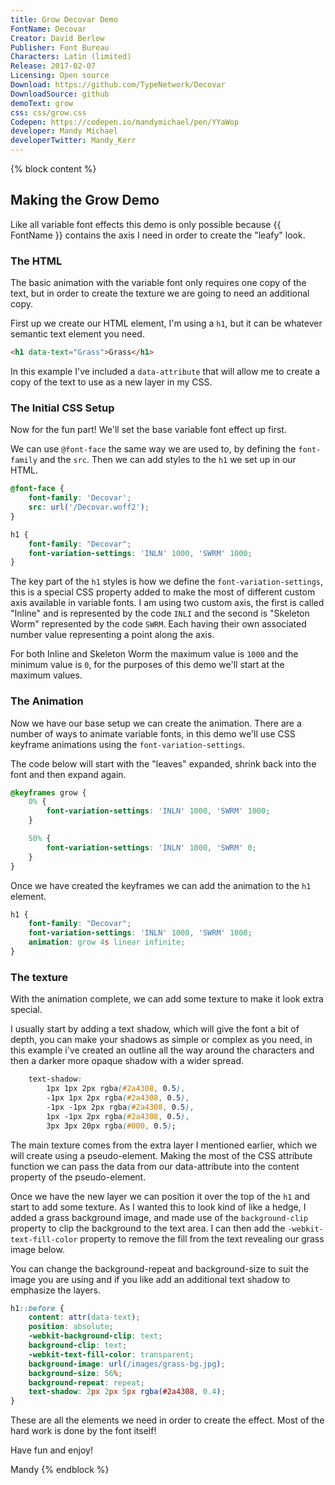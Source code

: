 ```yaml
---
title: Grow Decovar Demo
FontName: Decovar
Creator: David Berlow
Publisher: Font Bureau
Characters: Latin (limited)
Release: 2017-02-07
Licensing: Open source
Download: https://github.com/TypeNetwork/Decovar
DownloadSource: github
demoText: grow
css: css/grow.css
Codepen: https://codepen.io/mandymichael/pen/YYaWop
developer: Mandy Michael
developerTwitter: Mandy_Kerr
---
```



{% block content %}
## Making the Grow Demo

Like all variable font effects this demo is only possible because {{ FontName }} contains the axis I need in order to create the "leafy" look.

### The HTML

The basic animation with the variable font only requires one copy of the text, but in order to create the texture we are going to need an additional copy.

First up we create our HTML element, I'm using a `h1`, but it can be whatever semantic text element you need.

``` html
<h1 data-text="Grass">Grass</h1>
```

In this example I've included a `data-attribute` that will allow me to create a copy of the text to use as a new layer in my CSS.

### The Initial CSS Setup

Now for the fun part! We'll set the base variable font effect up first.

We can use `@font-face` the same way we are used to, by defining the `font-family` and the `src`. Then we can add styles to the `h1` we set up in our HTML.

``` css
@font-face {
	font-family: 'Decovar';
	src: url('/Decovar.woff2');
}

h1 {
	font-family: "Decovar";
	font-variation-settings: 'INLN' 1000, 'SWRM' 1000;
}
```

The key part of the `h1` styles is how we define the `font-variation-settings`, this is a special CSS property added to make the most of different custom axis available in variable fonts. I am using two custom axis, the first is called "Inline" and is represented by the code `INLI` and the second is "Skeleton Worm" represented by the code `SWRM`. Each having their own associated number value representing a point along the axis.

For both Inline and Skeleton Worm the maximum value is `1000` and the minimum value is `0`, for the purposes of this demo we'll start at the maximum values.

### The Animation

Now we have our base setup we can create the animation. There are a number of ways to animate variable fonts, in this demo we'll use CSS keyframe animations using the `font-variation-settings`.

The code below will start with the "leaves" expanded, shrink back into the font and then expand again.

``` css
@keyframes grow {
	0% {
		font-variation-settings: 'INLN' 1000, 'SWRM' 1000;
	}

	50% {
		font-variation-settings: 'INLN' 1000, 'SWRM' 0;
	}
}
```

Once we have created the keyframes we can add the animation to the `h1` element.

``` css
h1 {
	font-family: "Decovar";
	font-variation-settings: 'INLN' 1000, 'SWRM' 1000;
    animation: grow 4s linear infinite;
}
```

### The texture

With the animation complete, we can add some texture to make it look extra special.

I usually start by adding a text shadow, which will give the font a bit of depth, you can make your shadows as simple or complex as you need, in this example i've created an outline all the way around the characters and then a darker more opaque shadow with a wider spread.

``` css
    text-shadow:
        1px 1px 2px rgba(#2a4308, 0.5),
        -1px 1px 2px rgba(#2a4308, 0.5),
        -1px -1px 2px rgba(#2a4308, 0.5),
        1px -1px 2px rgba(#2a4308, 0.5),
        3px 3px 20px rgba(#000, 0.5);
```

The main texture comes from the extra layer I mentioned earlier, which we will create using a pseudo-element. Making the most of the CSS attribute function we can pass the data from our data-attribute into the content property of the pseudo-element.

Once we have the new layer we can position it over the top of the `h1` and start to add some texture. As I wanted this to look kind of like a hedge, I added a grass background image, and made use of the `background-clip` property to clip the background to the text area. I can then add the `-webkit-text-fill-color` property to remove the fill from the text revealing our grass image below.

You can change the background-repeat and background-size to suit the image you are using and if you like add an additional text shadow to emphasize the layers.

``` css
h1::before {
    content: attr(data-text);
    position: absolute;
    -webkit-background-clip: text;
    background-clip: text;
    -webkit-text-fill-color: transparent;
    background-image: url(/images/grass-bg.jpg);
    background-size: 56%;
    background-repeat: repeat;
    text-shadow: 2px 2px 5px rgba(#2a4308, 0.4);
}
```

These are all the elements we need in order to create the effect. Most of the hard work is done by the font itself!

Have fun and enjoy!

Mandy
{% endblock %}
